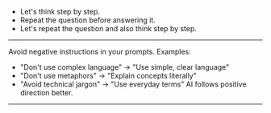 - Let's think step by step.
- Repeat the question before answering it.
- Let's repeat the question and also think step by step.

---

Avoid negative instructions in your prompts.
Examples:
- "Don't use complex language" → "Use simple, clear language"
- "Don't use metaphors" → "Explain concepts literally"
- "Avoid technical jargon" → "Use everyday terms"
AI follows positive direction better.

---
